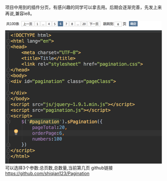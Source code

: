 项目中用到的插件分页，有感兴趣的同学可以拿去用。后期会逐渐完善，先发上来再说,兼容ie8。

![效果.png](https://github.com/shiqian123/Pagination/blob/master/img/%E6%95%88%E6%9E%9C.png)
![使用方法.png](https://github.com/shiqian123/Pagination/blob/master/img/%E4%BD%BF%E7%94%A8%E6%96%B9%E6%B3%95.png)
可以选择3个参数:总页数,总数量,当前第几页
github链接 <https://github.com/shiqian123/Pagination>